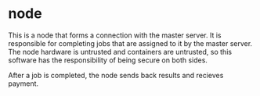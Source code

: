 # node

This is a node that forms a connection with the master server. It is responsible for completing jobs that are assigned to it by the master server. The node hardware is untrusted and containers are untrusted, so this software has the responsibility of being secure on both sides.

After a job is completed, the node sends back results and recieves payment.
